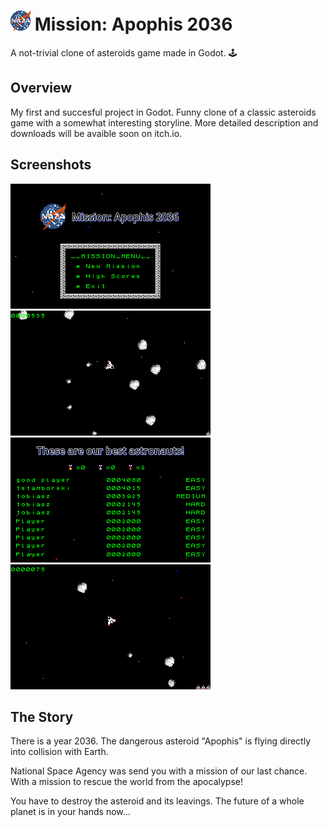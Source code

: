 # ![](icon32.png) Mission: Apophis 2036
A not-trivial clone of asteroids game made in Godot. 🕹️

## Overview
My first and succesful project in Godot. Funny clone of a classic asteroids game with a
somewhat interesting storyline. More detailed description and downloads will be avaible
soon on itch.io.

## Screenshots
![](screenshot01.png)
![](screenshot02.png)
![](screenshot03.png)
![](screenshot04.png)

## The Story
There is a year 2036. The dangerous asteroid "Apophis" is flying directly into collision with Earth.

National Space Agency was send you with a mission of our last chance. With a mission to rescue the world from the apocalypse!

You have to destroy the asteroid and its leavings. The future of a whole planet is in your hands now...
